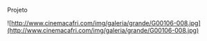 Projeto


![http://www.cinemacafri.com/img/galeria/grande/G00106-008.jpg](http://www.cinemacafri.com/img/galeria/grande/G00106-008.jpg)